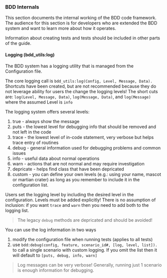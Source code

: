 ### BDD Internals

This section documents the internal working of the BDD code framework.  The audience for this section is for developers who are extended the BDD system and want to learn more about how it operates.

Information about creating tests and tests should be included in other parts of the guide.

#### Logging (bdd_utils:log)

The BDD system has a logging utility that is managed from the Configuration file.

The core logging call is `bdd_utils:log(Config, Level, Message, Data).`  Shortcuts have been created, but are not recommended because they do not leverage ability for users the change the logging levels!  The short cuts are: `log(Level, Message, Data)`, `log(Message, Data)`, and `log(Message)` where the assumed Level is `info`

The logging system offers several levels:

1. true - always show the message
1. puts - the lowest level for debugging info that should be removed and not left in the code
1. trace - the lowest level of in-code statement, very verbose but helps trace entry of routines
1. debug - general information used for debugging problems and common issues
1. info - useful data about normal operations
1. warn - actions that are not normal and may require investigation
1. depricate - helps find class that have been depricated
1. custom - you can define your own levels (e.g.: using your name, mascot or martian crater) as long as you remember to include it in the configuration list.

Users set the logging level by including the desired level in the configuration.  Levels must be added explicitly!  There is no assumption of inclusion: if you want `trace` and `warn` then you need to add both to the logging list.

> The legacy `debug` methods are depricated and should be avoided!

You can use the log information in two ways

1. modify the configuration file when running tests (applies to all tests)
1. use `bdd:debug(config, feature, scenario_id#, [log, level, list]).` to call a single scenario with custom logging.  If you omit the list then it will default to `[puts, debug, info, warn]`

> Log messages can be very verbose!  Generally, running just 1 scenario is enough information for debugging.